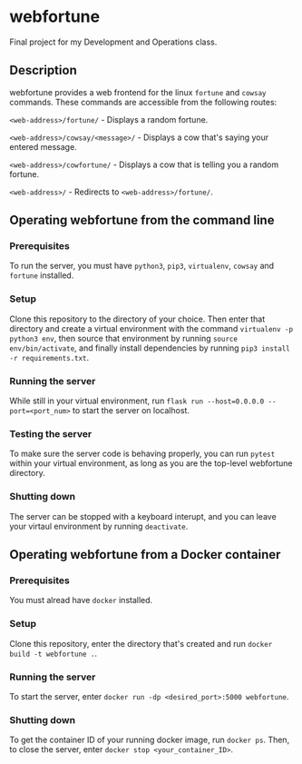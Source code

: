 # webfortune
Final project for my Development and Operations class.
## Description
webfortune provides a web frontend for the linux `fortune` and `cowsay` commands. These commands are accessible from the following routes:

`<web-address>/fortune/` - Displays a random fortune.

`<web-address>/cowsay/<message>/` - Displays a cow that's saying your entered message.

`<web-address>/cowfortune/` - Displays a cow that is telling you a random fortune.

`<web-address>/` - Redirects to `<web-address>/fortune/`.

## Operating webfortune from the command line
### Prerequisites
To run the server, you must have `python3`, `pip3`, `virtualenv`, `cowsay` and `fortune` installed.

### Setup
Clone this repository to the directory of your choice. Then enter that directory and create a virtual environment with the command `virtualenv -p python3 env`, then source that environment by running `source env/bin/activate`, and finally install dependencies by running `pip3 install -r requirements.txt`.

### Running the server
While still in your virtual environment, run `flask run --host=0.0.0.0 --port=<port_num>` to start the server on localhost.

### Testing the server
To make sure the server code is behaving properly, you can run `pytest` within your virtual environment, as long as you are the top-level webfortune directory.

### Shutting down
The server can be stopped with a keyboard interupt, and you can leave your virtaul environment by running `deactivate`.

## Operating webfortune from a Docker container
### Prerequisites
You must alread have `docker` installed.

### Setup
Clone this repository, enter the directory that's created and run `docker build -t webfortune .`.

### Running the server
To start the server, enter `docker run -dp <desired_port>:5000 webfortune`.

### Shutting down
To get the container ID of your running docker image, run `docker ps`. Then, to close the server, enter `docker stop <your_container_ID>`.
